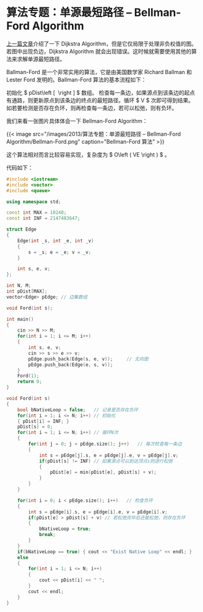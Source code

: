 # 算法专题：单源最短路径 – Bellman-Ford Algorithm


[上一篇文章](/2013/11/算法专题单源最短路径-dijkstra-algorithm/)介绍了一下 Dijkstra Algorithm，但是它仅局限于处理非负权值的图。若图中出现负边，Dijkstra Algorithm 就会出现错误。这时候就需要使用其他的算法来求解单源最短路径。

Ballman-Ford 是一个非常实用的算法，它是由美国数学家 Richard Ballman 和 Lester Ford 发明的。Ballman-Ford 算法的基本流程如下：

初始化 $ pDist\left [  \right ] $ 数组。
检查每一条边，如果源点到该条边的起点有通路，则更新原点到该条边的终点的最短路径。循环 $ V $ 次即可得到结果。
如若要检测是否存在负环，则再检查每一条边，若可以松弛，则有负环。

我们来看一张图片具体体会一下 Bellman-Ford Algorithm：

{{< image src="/images/2013/算法专题：单源最短路径 – Bellman-Ford Algorithm/Bellman-Ford.png" caption="Bellman-Ford 算法" >}}

这个算法相对而言比较容易实现，复杂度为 $ O\left ( VE \right ) $ 。

代码如下：

```cpp
#include <iostream>
#include <vector>
#include <queue>

using namespace std;

const int MAX = 10240;
const int INF = 2147483647;

struct Edge
{
	Edge(int _s, int _e, int _v)
	{
		s = _s; e = _e; v = _v;
	}

	int s, e, v;
};

int N, M;
int pDist[MAX];
vector<Edge> pEdge;	// 边集数组

void Ford(int s);

int main()
{
	cin >> N >> M;
	for(int i = 1; i <= M; i++)
	{
		int s, e, v;
		cin >> s >> e >> v;
		pEdge.push_back(Edge(s, e, v));		// 无向图
		pEdge.push_back(Edge(e, s, v));
	}
	Ford(1);
	return 0;
}

void Ford(int s)
{
	bool bNativeLoop = false;	// 记录是否存在负环
	for(int i = 1; i <= N; i++)	// 初始化
	{ pDist[i] = INF; }
	pDist[s] = 0;
	for(int i = 1; i <= N; i++)	// 循环N次
	{
		for(int j = 0; j < pEdge.size(); j++)	// 每次检查每一条边
		{
			int s = pEdge[j].s, e = pEdge[j].e, v = pEdge[j].v; 
			if(pDist[s] != INF)	// 如果源点可以到达顶点s则进行松弛
			{
				pDist[e] = min(pDist[e], pDist[s] + v);
			}
		}
	}

	for(int i = 0; i < pEdge.size(); i++)	// 检查负环
	{
		int s = pEdge[i].s, e = pEdge[i].e, v = pEdge[i].v; 
		if(pDist[e] > pDist[s] + v)	// 若松弛完毕后还能松弛，则存在负环
		{
			bNativeLoop = true;
			break;
		}
	}
	if(bNativeLoop == true) { cout << "Exist Native Loop" << endl; }
	else
	{
		for(int i = 1; i <= N; i++)
		{
			cout << pDist[i] << " ";
		}
		cout << endl;
	}
}
```
